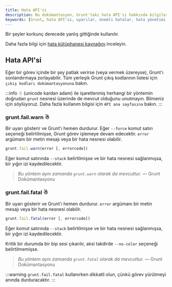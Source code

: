```yaml
---
title: Hata API'si
description: Bu dokümantasyon, Grunt'taki hata API'si hakkında bilgiler sunar ve görevler içindeki hataların etkili bir şekilde nasıl yönetileceğini açıklar. Grunt yapılandırmalarınızda uyarıları ve önemli hataları bildirmek için mevcut yöntemleri öğrenin.
keywords: [Grunt, hata API'si, uyarılar, önemli hatalar, hata yönetimi, çıkış kodları, görev yönetimi]
---
```


Bir şeyler korkunç derecede yanlış gittiğinde kullanılır.

Daha fazla bilgi için [hata kütüphanesi kaynağını](https://github.com/gruntjs/grunt/blob/master/lib/grunt/fail.js) inceleyin.

## Hata API'si

Eğer bir görev içinde bir şey patlak verirse (veya vermek üzereyse), Grunt'ı sonlandırmaya zorlayabilir. Tüm yerleşik Grunt çıkış kodlarının listesi için `çıkış kodları dokümantasyonuna` bakın.

:::info
☃ (unicode kardan adam) ile işaretlenmiş herhangi bir yöntemin doğrudan `grunt` nesnesi üzerinde de mevcut olduğunu unutmayın. Bilmeniz için söylüyoruz. Daha fazla kullanım bilgisi için `API ana sayfasına` bakın.
:::

### grunt.fail.warn ☃
Bir uyarı gösterir ve Grunt'ı hemen durdurur. Eğer `--force` komut satırı seçeneği belirtilmişse, Grunt görev işlemeye devam edecektir. `error` argümanı bir metin mesajı veya bir hata nesnesi olabilir.

```js
grunt.fail.warn(error [, errorcode])
```

Eğer komut satırında `--stack` belirtilmişse ve bir hata nesnesi sağlanmışsa, bir yığın izi kaydedilecektir.

> _Bu yöntem aynı zamanda `grunt.warn` olarak da mevcuttur._
> — Grunt Dokümantasyonu

### grunt.fail.fatal ☃
Bir uyarı gösterir ve Grunt'ı hemen durdurur. `error` argümanı bir metin mesajı veya bir hata nesnesi olabilir.

```js
grunt.fail.fatal(error [, errorcode])
```

Eğer komut satırında `--stack` belirtilmişse ve bir hata nesnesi sağlanmışsa, bir yığın izi kaydedilecektir.

Kritik bir durumda bir bip sesi çıkarılır, aksi takdirde `--no-color` seçeneği belirtilmemişse.

> _Bu yöntem aynı zamanda `grunt.fatal` olarak da mevcuttur._
> — Grunt Dokümantasyonu

:::warning
`grunt.fail.fatal` kullanırken dikkatli olun, çünkü görev yürütmeyi anında durduracaktır.
:::